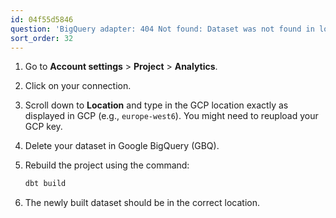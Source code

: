 ```yaml
---
id: 04f55d5846
question: 'BigQuery adapter: 404 Not found: Dataset was not found in location europe-west6'
sort_order: 32
---
```


1. Go to **Account settings** > **Project** > **Analytics**.
2. Click on your connection.
3. Scroll down to **Location** and type in the GCP location exactly as displayed in GCP (e.g., `europe-west6`). You might need to reupload your GCP key.

4. Delete your dataset in Google BigQuery (GBQ).
5. Rebuild the project using the command:
   
   ```bash
   dbt build
   ```

6. The newly built dataset should be in the correct location.